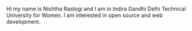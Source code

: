 Hi my name is Nishtha Rastogi and I am in Indira Gandhi Delhi Technical University for Women. I am interested in open source and web development.
